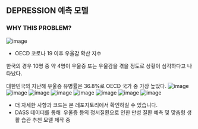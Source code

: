 ## DEPRESSION 예측 모델 
### WHY THIS PROBLEM?
![image](https://user-images.githubusercontent.com/89775352/162193341-cdea2e01-006e-4c26-9e33-50e7028628a8.png)
- OECD 코로나 19 이후 우울감 확산 지수

한국의 경우 10명 중 약 4명이 우울증 또는 우울감을 겪을 정도로 상황이 심각하다고 나타났다. 

대한민국의 지난해 우울증 유병률은 36.8%로 OECD 국가 중 가장 높았다.
![image](https://user-images.githubusercontent.com/89775352/162193508-1c9e4ba7-9c59-44ee-89b4-9b6dc076ea56.png)
![image](https://user-images.githubusercontent.com/89775352/162193574-f1762915-d866-44e7-8bd0-032d64ad141f.png)
![image](https://user-images.githubusercontent.com/89775352/162193712-20312d6e-8e47-4292-ba6f-b48097f480e6.png)
![image](https://user-images.githubusercontent.com/89775352/162193835-84c5acef-baa2-440f-ac9f-0c938218cccd.png)
![image](https://user-images.githubusercontent.com/89775352/162193978-42e32911-4cf8-4116-84b4-b5d603809332.png)
![image](https://user-images.githubusercontent.com/89775352/162194110-8cca7da5-6354-4ab6-9ed6-c69ec615ff43.png)
![image](https://user-images.githubusercontent.com/89775352/162194189-384255f2-c6f5-4898-8ed9-f2dff46f0b01.png)
![image](https://user-images.githubusercontent.com/89775352/162194248-ae86ebfc-d1fb-4fd7-8ebb-61496bb6cf0f.png)

- 더 자세한 사항과 코드는 본 레포지토리에서 확인하실 수 있습니다.
- DASS 데이터를 통해  우울증 등의 정서질환으로 인한 만성 질환 예측 및 맞춤형 생활 습관 추천 모델 제작 중 
